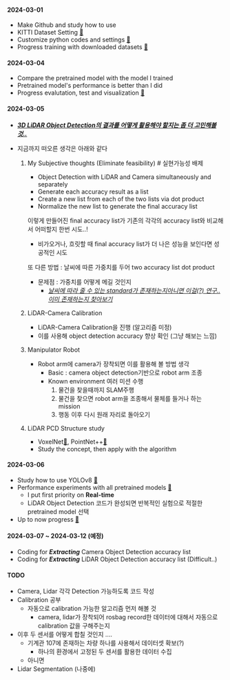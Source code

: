 #### 2024-03-01
- Make Github and study how to use
- KITTI Dataset Setting [:link:](../LiDAR_Object_Detection/PointPillars/README.md#datasets)
- Customize python codes and settings [:link:](../LiDAR_Object_Detection/PointPillars/)
- Progress training with downloaded datasets [:link:](../LiDAR_Object_Detection/PointPillars/README.md#compile)

#### 2024-03-04
- Compare the pretrained model with the model I trained
- Pretrained model's performance is better than I did
- Progress evalutation, test and visualization [:link:](../LiDAR_Object_Detection/PointPillars/README.md#evaluation)

#### 2024-03-05
- ***<U>3D LiDAR Object Detection의 결과를 어떻게 활용해야 할지는 좀 더 고민해볼것..</U>***
- 지금까지 떠오른 생각은 아래와 같다
    
    1. My Subjective thoughts (Eliminate feasibility) # 실현가능성 배제
        - Object Detection with LiDAR and Camera simultaneously and separately
        - Generate each accuracy result as a list
        - Create a new list from each of the two lists via dot product
        - Normalize the new list to generate the final accuracy list

        이렇게 만들어진 final accuracy list가 기존의 각각의 accuracy list와 비교해서 어떠할지 한번 시도..!
        - 비가오거나, 흐릿할 때 final accuracy list가 더 나은 성능을 보인다면 성공적인 시도

        또 다른 방법 : 날씨에 따른 가중치를 두어 two accuracy list dot product
        - 문제점 : 가중치를 어떻게 메길 것인지
            - *<U>날씨에 따라 줄 수 있는 standard가 존재하는지아니면 이걸(?) 연구.. 이미 존재하는지 찾아보기</U>*

    2. LiDAR-Camera Calibration
        - LiDAR-Camera Calibration을 진행 (알고리즘 미정)
        - 이를 사용해 object detection accuracy 향상 확인 (그냥 해보는 느낌)

    3. Manipulator Robot
        - Robot arm에 camera가 장착되면 이를 활용해 볼 방법 생각
            - Basic : camera object detection기반으로 robot arm 조종
            - Known environment 여러 미션 수행
                1. 물건을 찾을때까지 SLAM주행
                2. 물건을 찾으면 robot arm을 조종해서 물체를 들거나 하는 mission
                3. 행동 이후 다시 원래 자리로 돌아오기
    
    4. LiDAR PCD Structure study
        - VoxelNet[:link:](https://arxiv.org/abs/1711.06396), PointNet++[:link:](https://arxiv.org/abs/1706.02413)
        - Study the concept, then apply with the algorithm


#### 2024-03-06
- Study how to use YOLOv8 [:link:](../Camera_Object_Detection/YOLOv8/README.md#reference)
- Performance experiments with all pretrained models [:link:](../Camera_Object_Detection/YOLOv8/README.md#model-test)
    - I put first priority on **Real-time**
    - LiDAR Object Detection 코드가 완성되면 반복적인 실험으로 적절한 pretrained model 선택
- Up to now progress [:link:](../Camera_Object_Detection/YOLOv8/README.md#progress)

#### 2024-03-07 ~ 2024-03-12 (예정)
- Coding for ***Extracting*** Camera Object Detection accuracy list
- Coding for ***Extracting*** LiDAR Object Detection accuracy list (Difficult..)


#### TODO
- Camera, Lidar 각각 Detection 가능하도록 코드 작성
- Calibration 공부
    - 자동으로 calibration 가능한 알고리즘 먼저 해볼 것
        - camera, lidar가 장착되어 rosbag record한 데이터에 대해서 자동으로 calibration 값을 구해주는지
- 이후 두 센서를 어떻게 합칠 것인지 .... 
    - 기계관 107에 존재하는 차량 하나를 사용해서 데이터셋 확보(?)
        - 하나의 환경에서 고정된 두 센서를 활용한 데이터 수집 
    - 아니면 
- Lidar Segmentation (나중에)